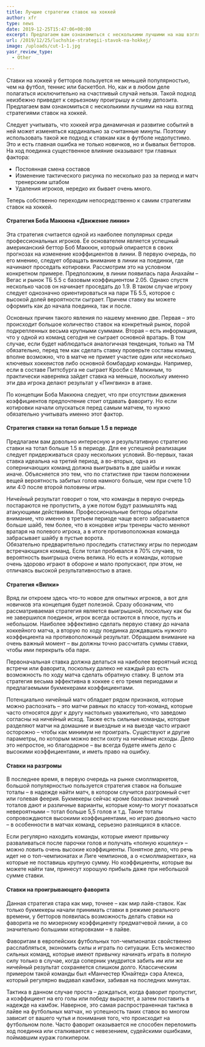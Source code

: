 ```yaml
---
title: Лучшие стратегии ставок на хоккей
author: xfr
type: news
date: 2019-12-25T15:47:06+00:00
excerpt: Предлагаем вам ознакомиться с несколькими лучшими на наш взгляд стратегиями ставок на хоккей...
url: /2019/12/25/luchshie-strategii-stavok-na-hokkej/
image: /uploads/cut-1-1.jpg
yasr_review_type:
  - Other

---
```

Ставки на хоккей у бетторов пользуется не меньшей популярностью, чем на футбол, теннис или баскетбол. Но, как и в любом деле полагаться исключительно на счастливый случай нельзя. Такой подход неизбежно приведет к серьезному проигрышу и сливу депозита. Предлагаем вам ознакомиться с несколькими лучшими на наш взгляд стратегиями ставок на хоккей.

Следует учитывать, что хоккей игра динамичная и развитие событий в ней может изменяться кардинально за считанные минуты. Поэтому использовать такой же подход к ставкам как в футболе недопустимо. Это и есть главная ошибка не только новичков, но и бывалых бетторов. На ход поединка существенное влияние оказывают три главных фактора:

  * Постоянная смена составов
  * Изменение тактического рисунка по несколько раз за период и матч тренерским штабом
  * Удаления игроков, нередко их бывает очень много.

Теперь собственно переходим непосредственно к самим стратегиям ставок на хоккей.

#### Стратегия Боба Маккюна «Движение линии»

Эта стратегия считается одной из наиболее популярных среди профессиональных игроков. Ее основателем является успешный американский беттор Боб Маккюн, который опирается в своих прогнозах на изменение коэффициентов в линии. В первую очередь, по его мнению, следует обращать внимание в линии на поединки, где начинают проседать котировки. Рассмотрим это на условном конкретном примере. Предположим, в линии появилась пара Анахайм – Вегас и рынок ТБ 5.5 с базовым коэффициентом 2.05. Однако спустя несколько часов он начинает проседать до 1.9. В таком случае игроку следует однозначно ориентироваться на пари ТБ 5.5, которое с высокой долей вероятности сыграет. Причем ставку вы можете оформить как до начала поединка, так и после.

Основных причин такого явления по нашему мнению две. Первая – это происходит большое количество ставок на конкретный рынок, порой подкрепленных весьма крупными суммами. Вторая – есть информация, что у одной из команд сегодня не сыграет основной вратарь. В том случае, если будет наблюдаться аналогичная тенденция, только на ТМ обязательно, перед тем как сделать ставку проверьте составы команд, вполне возможно, что в матче не примет участие один или несколько ключевых хоккеистов либо основной бомбардир команды. Например, если в составе Питтсбурга не сыграет Кросби с Малкиным, то практически наверняка зайдет ставка на меньше, поскольку именно эти два игрока делают результат у «Пингвинз» в атаке.

По концепции Боба Маккюна следует, что при отсутствии движения коэффициентов предпочтение стоит отдавать фавориту. Но если котировки начали опускаться перед самым матчем, то нужно обязательно учитывать именно этот фактор.





#### Стратегия ставки на тотал больше 1.5 в периоде

Предлагаем вам довольно интересную и результативную стратегию ставки на тотал больше 1.5 в периоде. Для ее успешной реализации следует придерживаться сразу нескольких условий. Во-первых, такая ставка идеальна на третий период, а во-вторых, одна из соперничающих команд должна выигрывать в две шайбы и никак иначе. Объясняется это тем, что по статистике при таком положении вещей вероятность забитых голов намного больше, чем при счете 1:0 или 4:0 после второй половины игры.

Ничейный результат говорит о том, что команды в первую очередь постараются не пропустить, а уже потом будут размышлять над атакующими действиями. Профессиональные бетторы обратили внимание, что именно в третьем периоде чаще всего забрасывается больше шайб, тем более, что в концовке игры тренеры часто меняют вратаря на полевого игрока, а в итоге противоположная команда забрасывает шайбу в пустые ворота.  
Обязательно предварительно проследить статистику игры по периодам встречающихся команд. Если тотал пробивался в 70% случаев, то вероятность выигрыша очень велика. Но есть и команды, которые очень здорово играют в обороне и мало пропускают, при этом, не отличаясь высокой результативностью в атаке.

#### Стратегия «Вилки»

Вряд ли откроем здесь что-то новое для опытных игроков, а вот для новичков эта концепция будет полезной. Сразу обозначим, что рассматриваемая стратегия является выигрышной, поскольку как бы не завершился поединок, игрок всегда остаются в плюсе, пусть и небольшом. Наиболее эффективно сделать первую ставку до начала хоккейного матча, а вторую по ходу поединка дождавшись нужного коэффициента на противоположный результат. Обращаем внимание на очень важный момент – вы должны точно рассчитать суммы ставки, чтобы ими перекрыть оба пари.

Первоначальная ставка должна делаться на наиболее вероятный исход встречи или фаворита, поскольку далеко не каждый раз есть возможность по ходу матча сделать обратную ставку. В целом эта стратегия весьма эффективна в хоккее с его тремя периодами и предлагаемыми букмекерами коэффициентами.

Потенциально ничейный матч обладает рядом признаков, которые можно распознать – это матчи равных по классу топ-команд, которые часто относятся друг к другу настолько уважительно, что заведомо согласны на ничейный исход. Также есть сильные команды, которые разделяют матчи на домашние и выездные и на выезде часто играют осторожно – чтобы как минимум не проиграть. Существуют и другие параметры, по которым можно вести охоту на ничейные исходы. Дело это непростое, но благодарное – вы всегда будете иметь дело с высокими коэффициентами, и иметь право на ошибку.

#### Ставки на разгромы

В последнее время, в первую очередь на рынке смоллмаркетов, большой популярностью пользуется стратегия ставок на большие тоталы – в надежде найти матч, в котором случится разгромный счет или голевая феерия. Букмекеры сейчас кроме базовых значений тоталов дают и различные варианты, которые кому-то могут показаться невероятными – тотал больше 5,5 голов и т.д. Такие тоталы сопровождаются высокими коэффициентами, но играю довольно часто – в особенности в матчах команд, серьезно разнящихся в классе.

Если регулярно находить команды, которые имеют привычку разваливаться после парочки голов и получать &#171;полную кошелку&#187; – можно ловить очень высокие коэффициенты. Понятное дело, что речь идет не о топ-чемпионатах и Лиге чемпионов, а о &#171;смоллмаркетах&#187;, на которые не поставишь крупную сумму. Но коэффициенты, которые вы можете найти там, принесут хорошую прибыль даже при небольшой сумме ставки.

#### Ставки на проигрывающего фаворита

Данная стратегия стара как мир, точнее – как мир лайв-ставок. Как только букмекеры начали принимать ставки в режиме реального времени, у бетторов появилась возможность делать ставки на фаворита не по мизерному коэффициенту предматчевой линии, а со значительно большими котировками – в лайве.

Фаворитам в европейских футбольных топ-чемпионатах свойственно расслабляться, экономить силы и играть по ситуации. Есть множество сильных команд, которые имеют привычку начинать играть в полную силу только в случае, когда соперник умудрится забить им или же ничейный результат сохраняется слишком долго. Классическим примером такой команды был &#171;Манчестер Юнайтед&#187; сэра Алекса, который регулярно выдавал камбэки, забивая на последних минутах.

Тактика в данном случае проста – дождаться, когда фаворит пропустит, а коэффициент на его голы или победу вырастет, а затем поставить в надежде на камбэк. Наверное, это самая распространенная тактика в лайве на футбольных матчах, но успешность таких ставок во многом зависит от вашего чутья и понимания того, что происходит на футбольном поле. Часто фаворит оказывается не способен переломить ход поединка или сталкивается с невезением, судейскими ошибками, поймавшим кураж голкипером.